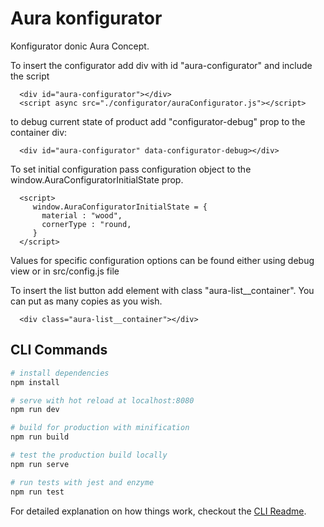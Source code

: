 # Aura konfigurator

Konfigurator donic Aura Concept.

To insert the configurator add div with id "aura-configurator" and include the script

```
  <div id="aura-configurator"></div>	
  <script async src="./configurator/auraConfigurator.js"></script>
```
to debug current state of product add "configurator-debug" prop to the container div:

```
  <div id="aura-configurator" data-configurator-debug></div>	
```
To set initial configuration pass configuration object to the window.AuraConfiguratorInitialState prop.
```
  <script>
     window.AuraConfiguratorInitialState = {
       material : "wood",
       cornerType : "round,
     }
  </script>
```
Values for specific configuration options can be found either using debug view or in src/config.js file

To insert the list button add element with class "aura-list__container". You can put as many copies as you wish.

```
  <div class="aura-list__container"></div>
```



## CLI Commands

```bash
# install dependencies
npm install

# serve with hot reload at localhost:8080
npm run dev

# build for production with minification
npm run build

# test the production build locally
npm run serve

# run tests with jest and enzyme
npm run test
```

For detailed explanation on how things work, checkout the [CLI Readme](https://github.com/developit/preact-cli/blob/master/README.md).
